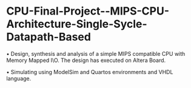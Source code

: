 # CPU-Final-Project--MIPS-CPU-Architecture-Single-Sycle-Datapath-Based
• Design, synthesis and analysis of a simple MIPS compatible CPU with Memory Mapped I\O. The design has executed on Altera Board.

• Simulating using ModelSim and Quartos environments and VHDL language.
